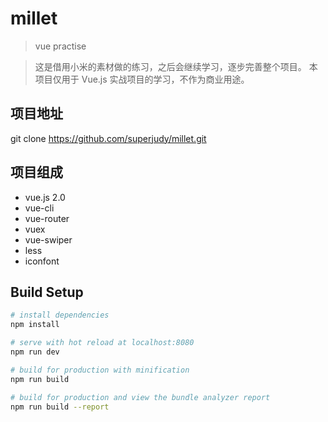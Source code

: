 # millet

> vue practise

> 这是借用小米的素材做的练习，之后会继续学习，逐步完善整个项目。
  本项目仅用于 Vue.js 实战项目的学习，不作为商业用途。

## 项目地址

git clone https://github.com/superjudy/millet.git

## 项目组成

* vue.js 2.0
* vue-cli
* vue-router
* vuex
* vue-swiper
* less
* iconfont

## Build Setup

``` bash
# install dependencies
npm install

# serve with hot reload at localhost:8080
npm run dev

# build for production with minification
npm run build

# build for production and view the bundle analyzer report
npm run build --report
```